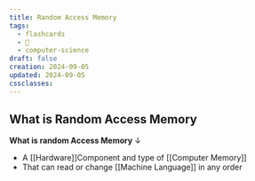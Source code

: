```yaml
---
title: Random Access Memory
tags:
  - flashcards
  - 🌱
  - computer-science
draft: false
creation: 2024-09-05
updated: 2024-09-05
cssclasses:
---
```

## What is Random Access Memory

**What is random Access Memory**
↓
- A [[Hardware]]Component and type of [[Computer Memory]]
- That can  read or change [[Machine Language]] in any order
<!--SR:!2024-12-13,4,270-->
